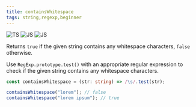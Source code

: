 ```yaml
---
title: containsWhitespace
tags: string,regexp,beginner
---
```


![TS](https://img.shields.io/badge/supports-typescript-blue.svg?style=flat-square)
![JS](https://img.shields.io/badge/supports-javascript-yellow.svg?style=flat-square)
![JS](https://img.shields.io/badge/supports-deno-green.svg?style=flat-square)

Returns `true` if the given string contains any whitespace characters, `false` otherwise.

Use `RegExp.prototype.test()` with an appropriate regular expression to check if the given string contains any whitespace characters.

```ts title="typescript"
const containsWhitespace = (str: string) => /\s/.test(str);
```

```ts title="typescript"
containsWhitespace("lorem"); // false
containsWhitespace("lorem ipsum"); // true
```
